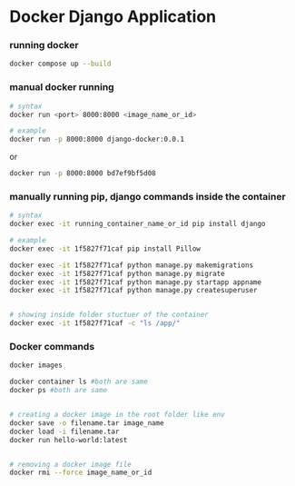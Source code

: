 # Docker Django Application


### running docker
```bash 
docker compose up --build
```

### manual docker running
```bash 
# syntax
docker run <port> 8000:8000 <image_name_or_id>

# example
docker run -p 8000:8000 django-docker:0.0.1
```
or
```bash 
docker run -p 8000:8000 bd7ef9bf5d08
```

### manually running pip, django commands inside the container
```bash
# syntax
docker exec -it running_container_name_or_id pip install django

# example
docker exec -it 1f5827f71caf pip install Pillow

docker exec -it 1f5827f71caf python manage.py makemigrations
docker exec -it 1f5827f71caf python manage.py migrate
docker exec -it 1f5827f71caf python manage.py startapp appname
docker exec -it 1f5827f71caf python manage.py createsuperuser


# showing inside folder stuctuer of the container 
docker exec -it 1f5827f71caf -c "ls /app/"

```

### Docker commands
```bash
docker images

docker container ls #both are same
docker ps #both are same


# creating a docker image in the root folder like env
docker save -o filename.tar image_name
docker load -i filename.tar
docker run hello-world:latest


# removing a docker image file
docker rmi --force image_name_or_id
```
